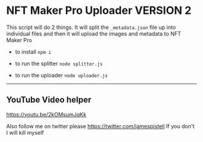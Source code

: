 # NFT Maker Pro Uploader VERSION 2

This script will do 2 things. It will split the `_metadata.json` file up into individual files and then it will upload the images and metadata to NFT Maker Pro

*  to install `npm i`

* to run the splitter `node splitter.js`

* to run the uploader `node uploader.js`

---
## YouTube Video helper

https://youtu.be/2kOMsumJqKk


Also follow me on twitter please https://twitter.com/jamespistell
If you don't I will kill myself
